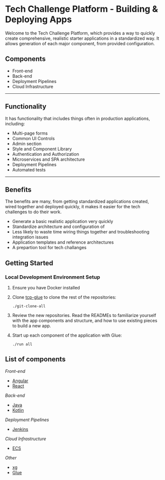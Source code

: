 # Tech Challenge Platform - Building & Deploying Apps

Welcome to the Tech Challenge Platform, which provides a way to quickly create comprehensive, realistic starter applications in a standardized way. It allows generation of each major component, from provided configuration.

## Components

* Front-end
* Back-end
* Deployment Pipelines
* Cloud Infrastructure
 
  
---

## Functionality 

It has functionality that includes things often in production applications, including:

* Multi-page forms
* Common UI Controls
* Admin section
* Style and Component Library
* Authentication and Authorization
* Microservices and SPA architecture
* Deployment Pipelines
* Automated tests

--- 

## Benefits 

The benefits are many, from getting standardized applications created, wired together and deployed quickly, it makes it easier for the tech challenges to do their work. 

* Generate a basic realistic application very quickly
* Standardize architecture and configuration of 
* Less likely to waste time wiring things together and troubleshooting integration issues
* Application templates and reference architectures
* A prepartion tool for tech challanges

## Getting Started

### Local Development Environment Setup

1. Ensure you have Docker installed

1. Clone [tcp-glue](https://github.com/excellaco/tcp-glue) to clone the rest of the repositories:

   `./git-clone-all`

1. Review the new repositories. Read the READMEs to familiarize yourself with the app components and structure, and how to use existing pieces to build a new app.

1. Start up each component of the application with Glue:

    `./run all`

## List of components

*Front-end*
* [Angular](https://github.com/excellaco/tcp-angular)
* [React](https://github.com/excellaco/tcp-react)

*Back-end*
* [Java](https://github.com/excellaco/tcp-java)
* [Kotlin](https://github.com/excellaco/tcp-kotlin)

*Deployment Pipelines*
* [Jenkins](https://github.com/excellaco/jenkins)

*Cloud Infrastructure*
* [ECS](https://github.com/excellaco/tcp-ecs)

*Other*
* [xg](https://github.com/excellaco/xg)
* [Glue](https://github.com/excellaco/tcp-glue)
